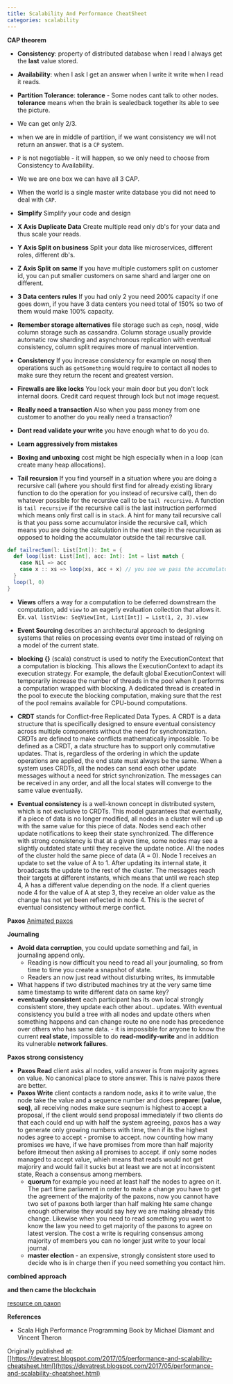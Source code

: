 ```yaml
---
title: Scalability And Performance CheatSheet
categories: scalability
---
```

**CAP theorem**
* **Consistency**: property of distributed database when I read I always get the **last** value stored.
* **Availability**: when I ask I get an answer when I write it write when I read it reads.
* **Partition Tolerance**: **tolerance** - Some nodes cant talk to other nodes. **tolerance** means when the brain is sealedback together its able to see the picture.
* We can get only 2/3.
* when we are in middle of partition, if we want consistency we will not return an answer.  that is a `CP` system.
* `P` is not negotiable - it will happen, so we only need to choose from Consistency to Availability.
* We we are one box we can have all 3 CAP.
* When the world is a single master write database you did not need to deal with `CAP`.

* **Simplify** Simplify your code and design
* **X Axis Duplicate Data** Create multiple read only db's for your data and thus scale your reads.
* **Y Axis Split on business** Split your data like microservices, different roles, different db's.
* **Z Axis Split on same** If you have multiple customers split on customer id, you can put smaller customers on same shard and larger one on different.
* **3 Data centers rules** If you had only 2 you need 200% capacity if one goes down, if you have 3 data centers you need total of 150% so two of them would make 100% capacity.
* **Remember storage alternatives** file storage such as `ceph`, nosql, wide column storage such as cassandra.  Column storage usually provide automatic row sharding and asynchronous replication with eventual consistency, column split requires more of manual intervention.
* **Consistency** If you increase consistency for example on nosql then operations such as `getSomething` would require to contact all nodes to make sure they return the recent and greatest version.
* **Firewalls are like locks** You lock your main door but you don't lock internal doors.  Credit card request through lock but not image request.
* **Really need a transaction** Also when you pass money from one customer to another do you really need a transaction?
* **Dont read validate your write** you have enough what to do you do.
* **Learn aggressively from mistakes**


* **Boxing and unboxing** cost might be high especially when in a loop (can create many heap allocations).

* **Tail recursion** If you find yourself in a situation where you are doing a recursive call (where you should first find for already existing library function to do the operation for you instead of recursive call), then do whatever possible for the recursive call to be `tail recursive`.  A function is `tail recursive` if the recursive call is the last instruction performed which means only first call is in `stack`.  A hint for many tail recursive call is that you pass some accumulator inside the recursive call, which means you are doing the calculation in the next step in the recursion as opposed to holding the accumulator outside the tail recursive call.

```scala
def tailrecSum(l: List[Int]): Int = {
  def loop(list: List[Int], acc: Int): Int = list match {
    case Nil => acc
    case x :: xs => loop(xs, acc + x) // you see we pass the accumulator to the next recursive call. no calc after loop.
  }
  loop(l, 0) 
}
```

* **Views** offers a way for a computation to be deferred downstream the computation, add `view` to an eagerly evaluation collection that allows it.  Ex. `val listView: SeqView[Int, List[Int]] = List(1, 2, 3).view`

* **Event Sourcing** describes an architectural approach to designing systems that relies on processing events over time instead of relying on a model of the current state.

* **blocking {}** (scala) construct is used to notify the ExecutionContext that a computation is blocking. This allows the ExecutionContext to adapt its execution strategy. For example, the default global ExecutionContext will temporarily increase the number of threads in the pool when it performs a computation wrapped with blocking. A dedicated thread is created in the pool to execute the blocking computation, making sure that the rest of the pool remains available for CPU-bound computations.

* **CRDT** stands for Conflict-free Replicated Data Types.  A CRDT is a data structure that is specifically designed to ensure eventual consistency across multiple components without the need for synchronization.  CRDTs are defined to make conflicts mathematically impossible.  To be defined as a CRDT, a data structure has to support only commutative updates. That is, regardless of the ordering in which the update operations are applied, the end state must always be the same.  When a system uses CRDTs, all the nodes can send each other update messages without a need for strict synchronization. The messages can be received in any order, and all the local states will converge to the same value eventually.

* **Eventual consistency** is a well-known concept in distributed system, which is not exclusive to CRDTs. This model guarantees that eventually, if a piece of data is no longer modified, all nodes in a cluster will end up with the same value for this piece of data. Nodes send each other update notifications to keep their state synchronized. The difference with strong consistency is that at a given time, some nodes may see a slightly outdated state until they receive the update notice.  All the nodes of the cluster hold the same piece of data (A = 0). Node 1 receives an update to set the value of A to 1. After updating its internal state, it broadcasts the update to the rest of the cluster. The messages reach their targets at different instants, which means that until we reach step 4, A has a different value depending on the node. If a client queries node 4 for the value of A at step 3, they receive an older value as the change has not yet been reflected in node 4.  This is the secret of eventual consistency without merge conflict.

**Paxos** [Animated paxos](http://harry.me/blog/2014/12/27/neat-algorithms-paxos/)

**Journaling**

* **Avoid data corruption**, you could update something and fail, in journaling append only.
    * Reading is now difficult you need to read all your journaling, so from time to time you create a snapshot of state.
    * Readers an now just read without disturbing writes, its immutable
* What happens if two distributed machines try at the very same time same timestamp to write different data on same key?
* **eventually consistent** each participant has its own local strongly consistent store, they update each other about.. updates.  With eventual consistency you build a tree with all nodes and update others when something happens and can change route no one node has precedence over others who has same data. - it is impossible for anyone to know the current **real state**, impossible to do **read-modify-write** and in addition its vulnerable **network failures**.

**Paxos strong consistency**
* **Paxos Read** client asks all nodes, valid answer is from majority agrees on value.  No canonical place to store answer.  This is naive paxos there are better.
* **Paxos Write** client contacts a random node, asks it to write value, the node take the value and a sequence number and does **prepare: (value, seq)**, all receiving nodes make sure seqnum is highest to accept a proposal, if the client would send proposal immediately if two clients do that each could end up with half the system agreeing, paxos has a way to generate only growing numbers with time, then if its the highest nodes agree to accept - promise to accept. now counting how many promises we have, if we have promises from more than half majority before itmeout then asking all promises to accept. if only some nodes managed to accept value, whieh means that reads would not get majoriry and would fail it sucks but at least we are not at inconsistent state, 
Reach a consensus among members.
    * **quorum** for example you need at least half the nodes to agree on it. The part time parliament in order to make a change you have to get the agreement of the majority of the paxons, now you cannot have two set of paxons both larger than half making hte same change enough otherwise they would say hey we are making already this change.  Likewise when you need to read something you want to know the law you need to get majority of the paxons to agree on latest version.  The cost a write is requiring consensus among majority of members you can no longer just write to your local journal.
    * **master election** - an expensive, strongly consistent store used to decide who is in charge then if you need something you contact him.

**combined approach** 

**and then came the blockchain**

[resource on paxon](https://hackernoon.com/how-your-data-is-stored-or-the-laws-of-the-imaginary-greeks-54c569c17a49)

**References**

* Scala High Performance Programming Book by Michael Diamant and Vincent Theron

Originally published at: []https://devatrest.blogspot.com/2017/05/performance-and-scalability-cheatsheet.html](https://devatrest.blogspot.com/2017/05/performance-and-scalability-cheatsheet.html)